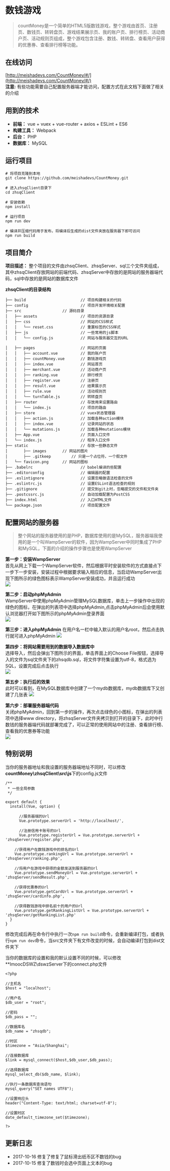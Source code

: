 # 数钱游戏
> countMoney是一个简单的HTML5版数钱游戏，整个游戏由首页、注册页、数钱页、转转盘页、游戏结果展示页、我的账户页、排行榜页、活动商户页、活动规则页组成，整个游戏包含注册、数钱、转转盘、查看用户获得的优惠券、查看排行榜等功能。

## 在线访问
[http://meishadevs.com/CountMoney/#/](http://meishadevs.com/CountMoney/#/)  
**注意:** 有些功能需要自己配置服务器端才能访问，配置方式在此文档下面做了相关的介绍

## 用到的技术
- **前端：** vue + vuex + vue-router + axios + ESLint + ES6
- **构建工具：** Webpack
- **后台：** PHP
- **数据库：** MySQL

## 运行项目
	# 将项目克隆到本地
	git clone https://github.com/meishadevs/CountMoney.git
	
	# 进入zhsqClient目录下
	cd zhsqClient
	
	# 安装依赖
	npm install
	
	# 运行项目
	npm run dev
	
	# 编译并压缩代码用于发布，将编译后生成的dist文件夹放在服务器下即可访问
	npm run build
	
## 项目简介
**项目描述：** 整个项目的文件由zhsqClient、zhsqServer、sql三个文件夹组成，其中zhsqClient存放网站的前端代码、zhsqServer中存放的是网站的服务器端代码，sql中存放的是网站的数据库文件

**zhsqClient的目录结构**

	├── build                        // 项目构建相关的代码   
	├── config                       // 项目开发环境相关配置                  
	├── src       			 // 源码目录                                       
	│   ├── assets                   // 项目的资源目录      
	│   ├── css                      // 网站的CSS样式
	│   │   └── reset.css            // 重置标签的CSS样式
	│   ├── js                       // 一些常用的js脚本                           
	│   │   └── config.js            // 网站与服务器交互的URL                  
	│   ├── pages                    // 网站的页面
	│   │   ├── account.vue          // 我的账户页 
	│   │   ├── countMoney.vue       // 数钱游戏页
	│   │   ├── index.vue            // 网站首页     
	│   │   ├── merchant.vue         // 活动商户页
	│   │   ├── ranking.vue          // 排行榜页
	│   │   ├── register.vue         // 注册页 
	│   │   ├── result.vue           // 结果展示页
	│   │   ├── rule.vue             // 活动规则页
	│   │ 	└── turnTable.js         // 转转盘页    
	│   ├── router                   // 存放用来设置路由
	│   │ 	└── index.js             // 项目的路由
	│   ├── store                    // vuex状态管理器
	│   │   ├── action.js            // 加载各种action模块
	│   │   ├── index.vue            // 记录网站的状态
	│   │ 	└── mutations.js         // 加载各种mutations模块
	│   ├── App.vue                  // 页面入口文件
	│   └── index.js                 // 程序入口文件
	├── static                       // 存放一些静态文件
	│   	├── images		 // 网站的图片
	│   	├── .gitkeep		 // 只是一个占位符，一个假文件
	│ 	└── favicon.png    	 // 网站的图标
	├── .babelrc                     // babel编译的些配置
	├── .editorconfig                // 编辑器的配置
	├── .eslintignore                // 设置忽略做语法检查的文件
	├── .eslintrc.js                 // 设置ESLint语法检查的规则
	├── .gitignore                   // 提交到git上时，忽略提交的文件和文件夹
	├── .postcssrc.js                // 自动加载配置为PostCSS
	├── index.html                   // 入口HTML文件
	└── package.json                 // 项目配置文件

## 配置网站的服务器
> 整个网站的服务器使用的是PHP，数据库使用的是MySQL，服务器端我使用的是一个叫WampServer的软件，因为WampServer中同时集成了PHP和MySQL，下面的介绍的操作步骤也是使用WampServer

**第一步：安装WampServer**  
首先从网上下载一个WampServer软件，然后根据平时安装软件的方式直接点下一步下一步安装，安装过程中根据要求输入相应的信息，当启动WampServer出现下图所示的绿色图标表示WampServer安装成功，并且运行成功  
![](icon.PNG)

**第二步：启动phpMyAdmin**  
WampServer中使用phpMyAdmin管理MySQL数据库，单击上一步操作中出现的绿色的图标，在弹出的列表项中选择phpMyAdmin,点击phpMyAdmin后会使用默认浏览器打开如下图所示的phpMyAdmin登录界面  
![](login.PNG)

**第三步：进入phpMyAdmin**
在用户名一栏中输入默认的用户名root，然后点击执行就可进入phpMyAdmin
![](http://oqdvwkahb.bkt.clouddn.com/database.PNG)

**第四步：将网站需要用到的数据导入数据库中**  
选择导入，然后会弹出下图所示的界面，单击界面上的Choose File按钮，选择导入的文件为sql文件夹下的zhsqdb.sql，将文件字符集设置为utf-8，格式选为SQL，设置完成后点击执行  
![](insert.PNG)

**第五步：执行后的效果**  
此时可以看到，在MySQL数据库中创建了一个mydb数据库，mydb数据库下又创建了几张表
![](table.PNG)

**第六步：部署服务器端代码**  
关闭phpMyAdmin，回到第一步的操作，再次点击绿色的小图标，在弹出的列表项中选择www directory，将zhsqServer文件夹拷贝到打开的目录下，此时中行数钱的服务器端代码就部署完成了，可以正常的使用网站中的注册、查看排行榜、查看我的优惠券等功能  
![](folder.PNG)

## 特别说明
当你的服务器地址和我设置的服务器端地址不同时，可以修改**countMoney\zhsqClient\src\js**下的config.js文件

	/**
	 * 一些全局参数
	 */

	export default {
	  install(Vue, option) {

	      //服务器端的Url
	      Vue.prototype.serverUrl = 'http://localhost/',

	      //注册信用卡账号的Url
	      Vue.prototype.registerUrl = Vue.prototype.serverUrl + 'zhsqServer/register.php',

	    //获得用户在数钱游戏中的排名的Url
	    Vue.prototype.rankingUrl = Vue.prototype.serverUrl + 'zhsqServer/ranking.php',

	    //将用户在游戏中获得的金额发送到服务器的Url
	    Vue.prototype.sendMoneyUrl = Vue.prototype.serverUrl + 'zhsqServer/sendResult.php',

	    //获得优惠券的Url
	    Vue.prototype.getCardUrl = Vue.prototype.serverUrl + 'zhsqServer/cardinfo.php',

	    //获得数钱游戏中排名前十的用户的Url
	    Vue.prototype.getRankingListUrl = Vue.prototype.serverUrl + 'zhsqServer/getRankingList.php'
	  }
	}


修改完成后再在命令行中执行一次`npm run build`命令，会重新编译打包，或者执行`npm run dev`命令，当src文件夹下有文件改变的时候，会自动编译打包到dist文件夹下

当你的数据库的设置和我的默认设置不同的时候，可以修改**ImoocDSWZ\dswzServer下的connect.php文件

	<?php
	
	//主机名
	$host = "localhost";
	
	//用户名
	$db_user = "root";
	
	//密码
	$db_pass = "";
	
	//数据库名 
	$db_name = "zhsqdb";
	
	//时区 
	$timezone = "Asia/Shanghai";
	
	//连接数据库
	$link = mysql_connect($host,$db_user,$db_pass);
	
	//选择数据库
	mysql_select_db($db_name, $link);
	
	//执行一条数据库查询语句
	mysql_query("SET names UTF8");
	
	//设置响应头
	header("Content-Type: text/html; charset=utf-8");
	
	//设置时区 
	date_default_timezone_set($timezone);
	
	?>

## 更新日志
- 2017-10-16 修复了修复了鼠标滑出纸币区不数钱的bug
- 2017-10-15 修复了数钱时会选中页面上文本的bug
